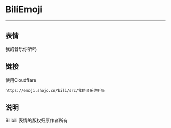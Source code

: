 # BiliEmoji
---
## 表情
我的音乐你听吗
## 链接
使用Cloudflare
```
https://emoji.shojo.cn/bili/src/我的音乐你听吗
```
## 说明
Bilibili 表情的版权归原作者所有

